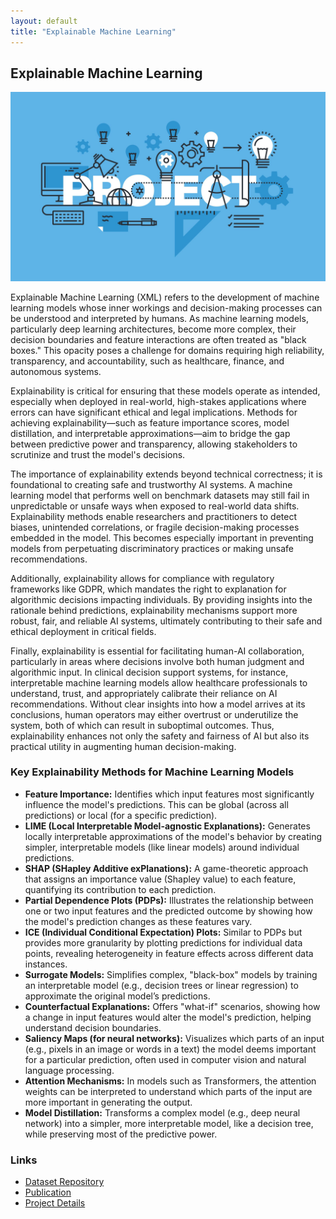 ```yaml
---
layout: default
title: "Explainable Machine Learning"
---
```


<h2>Explainable Machine Learning</h2>
<img src="/assets/research_img/project1.jpg" alt="Explainable Machine Learning" style="max-width:100%; height:auto;">
<p>Explainable Machine Learning (XML) refers to the development of machine learning models whose inner workings and decision-making processes can be understood and interpreted by humans. As machine learning models, particularly deep learning architectures, become more complex, their decision boundaries and feature interactions are often treated as "black boxes." This opacity poses a challenge for domains requiring high reliability, transparency, and accountability, such as healthcare, finance, and autonomous systems.</p>

<p>Explainability is critical for ensuring that these models operate as intended, especially when deployed in real-world, high-stakes applications where errors can have significant ethical and legal implications. Methods for achieving explainability—such as feature importance scores, model distillation, and interpretable approximations—aim to bridge the gap between predictive power and transparency, allowing stakeholders to scrutinize and trust the model's decisions.</p>

<p>The importance of explainability extends beyond technical correctness; it is foundational to creating safe and trustworthy AI systems. A machine learning model that performs well on benchmark datasets may still fail in unpredictable or unsafe ways when exposed to real-world data shifts. Explainability methods enable researchers and practitioners to detect biases, unintended correlations, or fragile decision-making processes embedded in the model. This becomes especially important in preventing models from perpetuating discriminatory practices or making unsafe recommendations.</p>

<p>Additionally, explainability allows for compliance with regulatory frameworks like GDPR, which mandates the right to explanation for algorithmic decisions impacting individuals. By providing insights into the rationale behind predictions, explainability mechanisms support more robust, fair, and reliable AI systems, ultimately contributing to their safe and ethical deployment in critical fields.</p>

<p>Finally, explainability is essential for facilitating human-AI collaboration, particularly in areas where decisions involve both human judgment and algorithmic input. In clinical decision support systems, for instance, interpretable machine learning models allow healthcare professionals to understand, trust, and appropriately calibrate their reliance on AI recommendations. Without clear insights into how a model arrives at its conclusions, human operators may either overtrust or underutilize the system, both of which can result in suboptimal outcomes. Thus, explainability enhances not only the safety and fairness of AI but also its practical utility in augmenting human decision-making.</p>

<h3>Key Explainability Methods for Machine Learning Models</h3>
<ul>
    <li><strong>Feature Importance:</strong> Identifies which input features most significantly influence the model's predictions. This can be global (across all predictions) or local (for a specific prediction).</li>
    <li><strong>LIME (Local Interpretable Model-agnostic Explanations):</strong> Generates locally interpretable approximations of the model's behavior by creating simpler, interpretable models (like linear models) around individual predictions.</li>
    <li><strong>SHAP (SHapley Additive exPlanations):</strong> A game-theoretic approach that assigns an importance value (Shapley value) to each feature, quantifying its contribution to each prediction.</li>
    <li><strong>Partial Dependence Plots (PDPs):</strong> Illustrates the relationship between one or two input features and the predicted outcome by showing how the model's prediction changes as these features vary.</li>
    <li><strong>ICE (Individual Conditional Expectation) Plots:</strong> Similar to PDPs but provides more granularity by plotting predictions for individual data points, revealing heterogeneity in feature effects across different data instances.</li>
    <li><strong>Surrogate Models:</strong> Simplifies complex, "black-box" models by training an interpretable model (e.g., decision trees or linear regression) to approximate the original model’s predictions.</li>
    <li><strong>Counterfactual Explanations:</strong> Offers "what-if" scenarios, showing how a change in input features would alter the model's prediction, helping understand decision boundaries.</li>
    <li><strong>Saliency Maps (for neural networks):</strong> Visualizes which parts of an input (e.g., pixels in an image or words in a text) the model deems important for a particular prediction, often used in computer vision and natural language processing.</li>
    <li><strong>Attention Mechanisms:</strong> In models such as Transformers, the attention weights can be interpreted to understand which parts of the input are more important in generating the output.</li>
    <li><strong>Model Distillation:</strong> Transforms a complex model (e.g., deep neural network) into a simpler, more interpretable model, like a decision tree, while preserving most of the predictive power.</li>
</ul>

<h3>Links</h3>
<ul>
    <li><a href="GIT_LINK_HERE" target="_blank">Dataset Repository</a></li>
    <li><a href="PUBLICATION_LINK_HERE" target="_blank">Publication</a></li>
    <li><a href="PROJECT_LINK_HERE" target="_blank">Project Details</a></li>
</ul>
